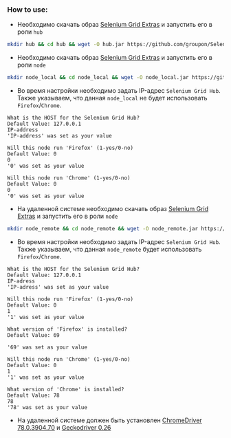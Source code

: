 ### How to use:

* Необходимо скачать образ [Selenium Grid Extras](https://github.com/groupon/Selenium-Grid-Extras/releases/download/v2.0.4/SeleniumGridExtras-2.0.4-SNAPSHOT-jar-with-dependencies.jar) и запустить его в роли `hub`
```sh
mkdir hub && cd hub && wget -O hub.jar https://github.com/groupon/Selenium-Grid-Extras/releases/download/v2.0.4/SeleniumGridExtras-2.0.4-SNAPSHOT-jar-with-dependencies.jar && java -jar hub.jar  && cd ..
```
* Необходимо скачать образ [Selenium Grid Extras](https://github.com/groupon/Selenium-Grid-Extras/releases/download/v2.0.4/SeleniumGridExtras-2.0.4-SNAPSHOT-jar-with-dependencies.jar) и запустить его в роли `node`
```sh
mkdir node_local && cd node_local && wget -O node_local.jar https://github.com/groupon/Selenium-Grid-Extras/releases/download/v2.0.4/SeleniumGridExtras-2.0.4-SNAPSHOT-jar-with-dependencies.jar && java -jar node_local.jar  && cd ..
```
* Во время настройки необходимо задать IP-адрес `Selenium Grid Hub`. Также указываем, что данная `node_local` не будет использовать `Firefox`/`Chrome`.
```
What is the HOST for the Selenium Grid Hub?
Default Value: 127.0.0.1
IP-address
'IP-address' was set as your value
```
```
Will this node run 'Firefox' (1-yes/0-no)
Default Value: 0
0
'0' was set as your value

Will this node run 'Chrome' (1-yes/0-no)
Default Value: 0
0
'0' was set as your value
```
* На удаленной системе необходимо скачать образ [Selenium Grid Extras](https://github.com/groupon/Selenium-Grid-Extras/releases/download/v2.0.4/SeleniumGridExtras-2.0.4-SNAPSHOT-jar-with-dependencies.jar) и запустить его в роли `node`
```sh
mkdir node_remote && cd node_remote && wget -O node_remote.jar https://github.com/groupon/Selenium-Grid-Extras/releases/download/v2.0.4/SeleniumGridExtras-2.0.4-SNAPSHOT-jar-with-dependencies.jar && java -jar node_remote.jar  && cd ..
```
* Во время настройки необходимо задать IP-адрес `Selenium Grid Hub`. Также указываем, что данная `node_remote` будет использовать `Firefox`/`Chrome`.
```
What is the HOST for the Selenium Grid Hub?
Default Value: 127.0.0.1
IP-adress
'IP-adress' was set as your value
```
```
Will this node run 'Firefox' (1-yes/0-no)
Default Value: 0
1
'1' was set as your value

What version of 'Firefox' is installed?
Default Value: 69

'69' was set as your value
```
```
Will this node run 'Chrome' (1-yes/0-no)
Default Value: 0
1
'1' was set as your value

What version of 'Chrome' is installed?
Default Value: 78
78
'78' was set as your value
```
* На удаленной системе должен быть установлен [ChromeDriver 78.0.3904.70](https://chromedriver.storage.googleapis.com/index.html?path=78.0.3904.70/) и [Geckodriver 0.26](https://github.com/mozilla/geckodriver/releases/tag/v0.26.0)